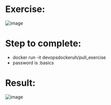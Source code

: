 # Exercise:
![image](https://user-images.githubusercontent.com/94816681/156697522-32986b80-ff68-4e04-ac2b-2da723495556.png)

# Step to complete:
- docker run -it devopsdockeruh/pull_exercise
- password is :basics


# Result:
![image](https://user-images.githubusercontent.com/94816681/156697458-fbbba035-3916-48d7-8fb1-3747709198ea.png)
